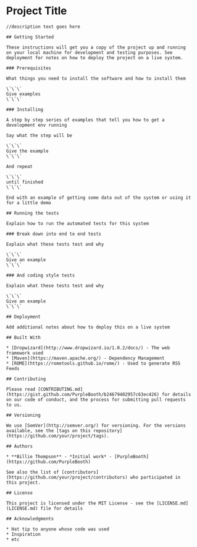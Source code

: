 # Project Title

    //description text goes here

    ## Getting Started

    These instructions will get you a copy of the project up and running on your local machine for development and testing purposes. See deployment for notes on how to deploy the project on a live system.

    ### Prerequisites

    What things you need to install the software and how to install them

    \`\`\`
    Give examples
    \`\`\`

    ### Installing

    A step by step series of examples that tell you how to get a development env running

    Say what the step will be

    \`\`\`
    Give the example
    \`\`\`

    And repeat

    \`\`\`
    until finished
    \`\`\`

    End with an example of getting some data out of the system or using it for a little demo

    ## Running the tests

    Explain how to run the automated tests for this system

    ### Break down into end to end tests

    Explain what these tests test and why

    \`\`\`
    Give an example
    \`\`\`

    ### And coding style tests

    Explain what these tests test and why

    \`\`\`
    Give an example
    \`\`\`

    ## Deployment

    Add additional notes about how to deploy this on a live system

    ## Built With

    * [Dropwizard](http://www.dropwizard.io/1.0.2/docs/) - The web framework used
    * [Maven](https://maven.apache.org/) - Dependency Management
    * [ROME](https://rometools.github.io/rome/) - Used to generate RSS Feeds

    ## Contributing

    Please read [CONTRIBUTING.md](https://gist.github.com/PurpleBooth/b24679402957c63ec426) for details on our code of conduct, and the process for submitting pull requests to us.

    ## Versioning

    We use [SemVer](http://semver.org/) for versioning. For the versions available, see the [tags on this repository](https://github.com/your/project/tags). 

    ## Authors

    * **Billie Thompson** - *Initial work* - [PurpleBooth](https://github.com/PurpleBooth)

    See also the list of [contributors](https://github.com/your/project/contributors) who participated in this project.

    ## License

    This project is licensed under the MIT License - see the [LICENSE.md](LICENSE.md) file for details

    ## Acknowledgments

    * Hat tip to anyone whose code was used
    * Inspiration
    * etc
